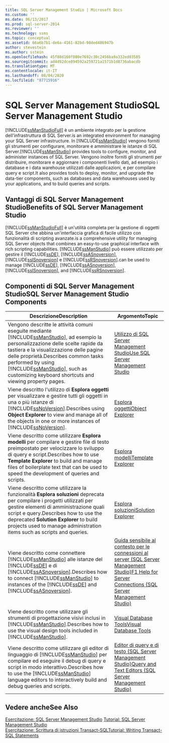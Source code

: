 ```yaml
---
title: SQL Server Management Studio | Microsoft Docs
ms.custom: ''
ms.date: 06/13/2017
ms.prod: sql-server-2014
ms.reviewer: ''
ms.technology: ssms
ms.topic: conceptual
ms.assetid: 66a6b7b1-de6a-4161-82bd-98ded486947b
author: stevestein
ms.author: sstein
ms.openlocfilehash: 45f88d160f080e7692c30c2456ba9a332ed03585
ms.sourcegitcommit: ad4d92dce894592a259721a1571b1d8736abacdb
ms.translationtype: MT
ms.contentlocale: it-IT
ms.lasthandoff: 08/04/2020
ms.locfileid: "87715916"
---
```

# <a name="sql-server-management-studio"></a><span data-ttu-id="aa64a-102">SQL Server Management Studio</span><span class="sxs-lookup"><span data-stu-id="aa64a-102">SQL Server Management Studio</span></span>
  [!INCLUDE[ssManStudioFull](../includes/ssmanstudiofull-md.md)] <span data-ttu-id="aa64a-103">è un ambiente integrato per la gestione dell'infrastruttura di SQL Server.</span><span class="sxs-lookup"><span data-stu-id="aa64a-103">is an integrated environment for managing your SQL Server infrastructure.</span></span> <span data-ttu-id="aa64a-104">In [!INCLUDE[ssManStudio](../includes/ssmanstudio-md.md)] vengono forniti gli strumenti per configurare, monitorare e amministrare le istanze di SQL Server.</span><span class="sxs-lookup"><span data-stu-id="aa64a-104">[!INCLUDE[ssManStudio](../includes/ssmanstudio-md.md)] provides tools to configure, monitor, and administer instances of SQL Server.</span></span> <span data-ttu-id="aa64a-105">Vengono inoltre forniti gli strumenti per distribuire, monitorare e aggiornare i componenti livello dati, ad esempio i database e i data warehouse utilizzati dalle applicazioni, e per compilare query e script.</span><span class="sxs-lookup"><span data-stu-id="aa64a-105">It also provides tools to deploy, monitor, and upgrade the data-tier components, such as databases and data warehouses used by your applications, and to build queries and scripts.</span></span>  
  
## <a name="benefits-of-sql-server-management-studio"></a><span data-ttu-id="aa64a-106">Vantaggi di SQL Server Management Studio</span><span class="sxs-lookup"><span data-stu-id="aa64a-106">Benefits of SQL Server Management Studio</span></span>  
 [!INCLUDE[ssManStudioFull](../includes/ssmanstudiofull-md.md)] <span data-ttu-id="aa64a-107">è un'utilità completa per la gestione di oggetti SQL Server che abbina un'interfaccia grafica di facile utilizzo con funzionalità di scripting avanzate.</span><span class="sxs-lookup"><span data-stu-id="aa64a-107">is a comprehensive utility for managing SQL Server objects that combines an easy-to-use graphical interface with rich scripting capabilities.</span></span> [!INCLUDE[ssManStudio](../includes/ssmanstudio-md.md)] <span data-ttu-id="aa64a-108">può essere utilizzato per gestire il [!INCLUDE[ssDE](../includes/ssde-md.md)], [!INCLUDE[ssASnoversion](../includes/ssasnoversion-md.md)], [!INCLUDE[ssISnoversion](../includes/ssisnoversion-md.md)] e [!INCLUDE[ssRSnoversion](../includes/ssrsnoversion-md.md)].</span><span class="sxs-lookup"><span data-stu-id="aa64a-108">can be used to manage [!INCLUDE[ssDE](../includes/ssde-md.md)], [!INCLUDE[ssASnoversion](../includes/ssasnoversion-md.md)], [!INCLUDE[ssISnoversion](../includes/ssisnoversion-md.md)], and [!INCLUDE[ssRSnoversion](../includes/ssrsnoversion-md.md)].</span></span>  
  
## <a name="sql-server-management-studio-components"></a><span data-ttu-id="aa64a-109">Componenti di SQL Server Management Studio</span><span class="sxs-lookup"><span data-stu-id="aa64a-109">SQL Server Management Studio Components</span></span>  
  
|<span data-ttu-id="aa64a-110">Descrizione</span><span class="sxs-lookup"><span data-stu-id="aa64a-110">Description</span></span>|<span data-ttu-id="aa64a-111">Argomento</span><span class="sxs-lookup"><span data-stu-id="aa64a-111">Topic</span></span>|  
|-----------------|-----------|  
|<span data-ttu-id="aa64a-112">Vengono descritte le attività comuni eseguite mediante [!INCLUDE[ssManStudio](../includes/ssmanstudio-md.md)], ad esempio la personalizzazione delle scelte rapide da tastiera e la visualizzazione delle pagine delle proprietà.</span><span class="sxs-lookup"><span data-stu-id="aa64a-112">Describes common tasks performed by using [!INCLUDE[ssManStudio](../includes/ssmanstudio-md.md)], such as customizing keyboard shortcuts and viewing property pages.</span></span>|[<span data-ttu-id="aa64a-113">Utilizzo di SQL Server Management Studio</span><span class="sxs-lookup"><span data-stu-id="aa64a-113">Use SQL Server Management Studio</span></span>](../database-engine/use-sql-server-management-studio.md)|  
|<span data-ttu-id="aa64a-114">Viene descritto l'utilizzo di **Esplora oggetti** per visualizzare e gestire tutti gli oggetti in una o più istanze di [!INCLUDE[ssNoVersion](../includes/ssnoversion-md.md)].</span><span class="sxs-lookup"><span data-stu-id="aa64a-114">Describes using **Object Explorer** to view and manage all of the objects in one or more instances of [!INCLUDE[ssNoVersion](../includes/ssnoversion-md.md)].</span></span>|[<span data-ttu-id="aa64a-115">Esplora oggetti</span><span class="sxs-lookup"><span data-stu-id="aa64a-115">Object Explorer</span></span>](object/object-explorer.md)|  
|<span data-ttu-id="aa64a-116">Viene descritto come utilizzare **Esplora modelli** per compilare e gestire file di testo preimpostato per velocizzare lo sviluppo di query e script.</span><span class="sxs-lookup"><span data-stu-id="aa64a-116">Describes how to use **Template Explorer** to build and manage files of boilerplate text that can be used to speed the development of queries and scripts.</span></span>|[<span data-ttu-id="aa64a-117">Esplora modelli</span><span class="sxs-lookup"><span data-stu-id="aa64a-117">Template Explorer</span></span>](template/template-explorer.md)|  
|<span data-ttu-id="aa64a-118">Viene descritto come utilizzare la funzionalità **Esplora soluzioni** deprecata per compilare i progetti utilizzati per gestire elementi di amministrazione quali script e query.</span><span class="sxs-lookup"><span data-stu-id="aa64a-118">Describes how to use the deprecated **Solution Explorer** to build projects used to manage administration items such as scripts and queries.</span></span>|[<span data-ttu-id="aa64a-119">Esplora soluzioni</span><span class="sxs-lookup"><span data-stu-id="aa64a-119">Solution Explorer</span></span>](solution/solution-explorer.md)|  
|<span data-ttu-id="aa64a-120">Viene descritto come connettere [!INCLUDE[ssManStudio](../includes/ssmanstudio-md.md)] alle istanze del [!INCLUDE[ssDE](../includes/ssde-md.md)] e di [!INCLUDE[ssASnoversion](../includes/ssasnoversion-md.md)].</span><span class="sxs-lookup"><span data-stu-id="aa64a-120">Describes how to connect [!INCLUDE[ssManStudio](../includes/ssmanstudio-md.md)] to instances of the [!INCLUDE[ssDE](../includes/ssde-md.md)] and [!INCLUDE[ssASnoversion](../includes/ssasnoversion-md.md)].</span></span>|[<span data-ttu-id="aa64a-121">Guida sensibile al contesto per le connessioni al server &#40;SQL Server Management Studio&#41;</span><span class="sxs-lookup"><span data-stu-id="aa64a-121">F1 Help for Server Connections &#40;SQL Server Management Studio&#41;</span></span>](f1-help/f1-help-for-server-connections-sql-server-management-studio.md)|  
|<span data-ttu-id="aa64a-122">Viene descritto come utilizzare gli strumenti di progettazione visivi inclusi in [!INCLUDE[ssManStudio](../includes/ssmanstudio-md.md)].</span><span class="sxs-lookup"><span data-stu-id="aa64a-122">Describes how to use the visual design tools included in [!INCLUDE[ssManStudio](../includes/ssmanstudio-md.md)].</span></span>|[<span data-ttu-id="aa64a-123">Visual Database Tools</span><span class="sxs-lookup"><span data-stu-id="aa64a-123">Visual Database Tools</span></span>](visual-db-tools/visual-database-tools.md)|  
|<span data-ttu-id="aa64a-124">Viene descritto come utilizzare gli editor di linguaggio di [!INCLUDE[ssManStudio](../includes/ssmanstudio-md.md)] per compilare ed eseguire il debug di query e script in modo interattivo.</span><span class="sxs-lookup"><span data-stu-id="aa64a-124">Describes how to use the [!INCLUDE[ssManStudio](../includes/ssmanstudio-md.md)] language editors to interactively build and debug queries and scripts.</span></span>|[<span data-ttu-id="aa64a-125">Editor di query e di testo &#40;SQL Server Management Studio&#41;</span><span class="sxs-lookup"><span data-stu-id="aa64a-125">Query and Text Editors &#40;SQL Server Management Studio&#41;</span></span>](../relational-databases/scripting/query-and-text-editors-sql-server-management-studio.md)|  
  
## <a name="see-also"></a><span data-ttu-id="aa64a-126">Vedere anche</span><span class="sxs-lookup"><span data-stu-id="aa64a-126">See Also</span></span>  
 <span data-ttu-id="aa64a-127">[Esercitazione: SQL Server Management Studio](tutorials/tutorial-sql-server-management-studio.md) </span><span class="sxs-lookup"><span data-stu-id="aa64a-127">[Tutorial: SQL Server Management Studio](tutorials/tutorial-sql-server-management-studio.md) </span></span>  
 [<span data-ttu-id="aa64a-128">Esercitazione: Scrittura di istruzioni Transact-SQL</span><span class="sxs-lookup"><span data-stu-id="aa64a-128">Tutorial: Writing Transact-SQL Statements</span></span>](../t-sql/tutorial-writing-transact-sql-statements.md)  
  
  
